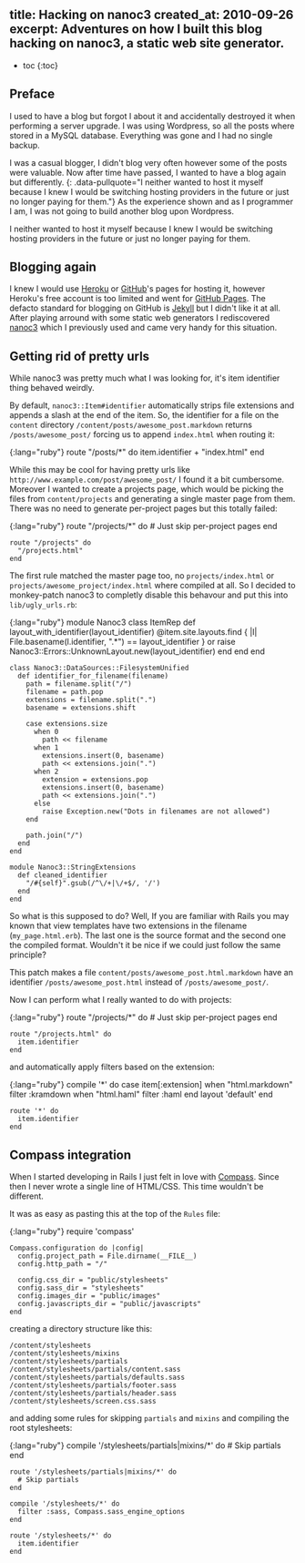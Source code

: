 title: Hacking on nanoc3
created_at: 2010-09-26
excerpt: Adventures on how I built this blog hacking on nanoc3, a static web site generator.
----

* toc
{:toc}

## Preface

I used to have a blog but forgot I about it and accidentally destroyed it when performing a server upgrade.
I was using Wordpress, so all the posts where stored in a MySQL database. Everything was gone and I had no single backup.

I was a casual blogger, I didn't blog very often however some of the posts were valuable. Now after time have passed, I wanted to have a blog again but differently.
{: .data-pullquote="I neither wanted to host it myself because I knew I would be switching hosting providers in the future or just no longer paying for them."}
As the experience shown and as I programmer I am, I was not going to build another blog upon Wordpress.

I neither wanted to host it myself because I knew I would be switching hosting providers in the future or just no longer paying for them.

## Blogging again

I knew I would use [Heroku](http://heroku.com/) or [GitHub](http://github.com/)'s pages for hosting it, however Heroku's free account is too limited and went for [GitHub Pages](http://pages.github.com/).
The defacto standard for blogging on GitHub is [Jekyll](http://jekyllrb.com/) but I didn't like it at all.
After playing arround with some static web generators I rediscovered [nanoc3](http://nanoc.stoneship.org/) which I previously used and came very handy for this situation.

## Getting rid of pretty urls

While nanoc3 was pretty much what I was looking for, it's item identifier thing behaved weirdly.

By default, `nanoc3::Item#identifier` automatically strips file extensions and appends a slash at the end of the item.
So, the identifier for a file on the `content` directory `/content/posts/awesome_post.markdown` returns `/posts/awesome_post/`
forcing us to append `index.html` when routing it:

{:lang="ruby"}
    route "/posts/*" do
      item.identifier + "index.html"
    end

While this may be cool for having pretty urls like `http://www.example.com/post/awesome_post/` I found it a bit cumbersome.
Moreover I wanted to create a projects page, which would be picking the files from `content/projects` and generating a single master page from them.
There was no need to generate per-project pages but this totally failed:

{:lang="ruby"}
    route "/projects/*" do
      # Just skip per-project pages
    end

    route "/projects" do
      "/projects.html"
    end

The first rule matched the master page too, no `projects/index.html` or `projects/awesome_project/index.html` where compiled at all.
So I decided to monkey-patch nanoc3 to completly disable this behavour and put this into `lib/ugly_urls.rb`:

{:lang="ruby"}
    module Nanoc3
      class ItemRep
        def layout_with_identifier(layout_identifier)
          @item.site.layouts.find { |l| File.basename(l.identifier, ".*") == layout_identifier } or
                  raise Nanoc3::Errors::UnknownLayout.new(layout_identifier)
        end
      end
    end

    class Nanoc3::DataSources::FilesystemUnified
      def identifier_for_filename(filename)
        path = filename.split("/")
        filename = path.pop
        extensions = filename.split(".")
        basename = extensions.shift

        case extensions.size
          when 0
            path << filename
          when 1
            extensions.insert(0, basename)
            path << extensions.join(".")
          when 2
            extension = extensions.pop
            extensions.insert(0, basename)
            path << extensions.join(".")
          else
            raise Exception.new("Dots in filenames are not allowed")
        end

        path.join("/")
      end
    end

    module Nanoc3::StringExtensions
      def cleaned_identifier
        "/#{self}".gsub(/^\/+|\/+$/, '/')
      end
    end

So what is this supposed to do? Well, If you are familiar with Rails you may known that view templates have two extensions in the filename (`my_page.html.erb`).
The last one is the source format and the second one the compiled format. Wouldn't it be nice if we could just follow the same principle?

This patch makes a file `content/posts/awesome_post.html.markdown` have an identifier `/posts/awesome_post.html` instead of `/posts/awesome_post/`.

Now I can perform what I really wanted to do with projects:

{:lang="ruby"}
    route "/projects/*" do
      # Just skip per-project pages
    end

    route "/projects.html" do
      item.identifier
    end

and automatically apply filters based on the extension:

{:lang="ruby"}
    compile '*' do
      case item[:extension]
        when "html.markdown"
          filter :kramdown
        when "html.haml"
          filter :haml
      end
      layout 'default'
    end

    route '*' do
      item.identifier
    end

## Compass integration

When I started developing in Rails I just felt in love with [Compass](http://compass-style.org/).
Since then I never wrote a single line of HTML/CSS. This time wouldn't be different.

It was as easy as pasting this at the top of the `Rules` file:

{:lang="ruby"}
    require 'compass'

    Compass.configuration do |config|
      config.project_path = File.dirname(__FILE__)
      config.http_path = "/"

      config.css_dir = "public/stylesheets"
      config.sass_dir = "stylesheets"
      config.images_dir = "public/images"
      config.javascripts_dir = "public/javascripts"
    end

creating a directory structure like this:

    /content/stylesheets
    /content/stylesheets/mixins
    /content/stylesheets/partials
    /content/stylesheets/partials/content.sass
    /content/stylesheets/partials/defaults.sass
    /content/stylesheets/partials/footer.sass
    /content/stylesheets/partials/header.sass
    /content/stylesheets/screen.css.sass

and adding some rules for skipping `partials` and `mixins` and compiling the root stylesheets:

{:lang="ruby"}
    compile '/stylesheets/partials|mixins/*' do
      # Skip partials
    end

    route '/stylesheets/partials|mixins/*' do
      # Skip partials
    end

    compile '/stylesheets/*' do
      filter :sass, Compass.sass_engine_options
    end

    route '/stylesheets/*' do
      item.identifier
    end